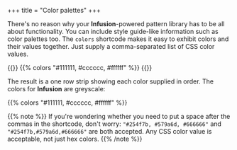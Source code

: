 +++
title = "Color palettes"
+++

There's no reason why your **Infusion**-powered pattern library has to be all about functionality. You can include style guide-like information such as color palettes too. The `colors` shortcode makes it easy to exhibit colors and their values together. Just supply a comma-separated list of CSS color values.

{{<codeBlock>}}
&#x7b;{% colors "#111111, #cccccc, #ffffff" %}}
{{</codeBlock>}}

The result is a one row strip showing each color supplied in order. The colors for **Infusion** are greyscale:

{{% colors "#111111, #cccccc, #ffffff" %}}

{{% note %}}
If you're wondering whether you need to put a space after the commas in the shortcode, don't worry: `"#254f7b, #579a6d, #666666"` and `"#254f7b,#579a6d,#666666"` are both accepted. Any CSS color value is acceptable, not just hex colors.
{{% /note %}}

